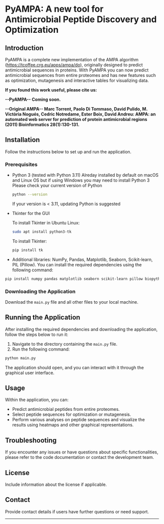 
# PyAMPA: A new tool for Antimicrobial Peptide Discovery and Optimization

## Introduction

PyAMPA is a complete new implementation of the AMPA algorithm (https://tcoffee.crg.eu/apps/ampa/do), originally designed to predict antimicrobial sequences in proteins. With PyAMPA you can now predict antimicrobial sequences from entire proteomes and has new features such as optimization, mutagenesis and interactive tables for visualizing data.

**If you found this work useful, please cite us:**

**--PyAMPA-- Coming soon.**

**--Original AMPA-- Marc Torrent, Paolo Di Tommaso, David Pulido, M. Victòria Nogués, Cedric Notredame, Ester Boix, David Andreu: AMPA: an automated web server for prediction of protein antimicrobial regions (2011) Bioinformatics 28(1):130-131.**


## Installation

Follow the instructions below to set up and run the application.

### Prerequisites

- Python 3 (tested with Python 3.11)
  Alreday installed by default on macOS and Linux OS but if using Windows you may need to install Python 3
  Please check your current version of Python

  ```bash
  python --version
  ```

  If your version is < 3.11, updating Python is suggested

- Tkinter for the GUI

  To install Tkinter in Ubuntu Linux:

  ```bash
  sudo apt install python3-tk
  ```
  
  To install Tkinter:

  ```bash
  pip install tk
  ```
  
- Additional libraries: NumPy, Pandas, Matplotlib, Seaborn, Scikit-learn, PIL (Pillow). You can install the required dependencies using the following command:

```bash
pip install numpy pandas matplotlib seaborn scikit-learn pillow biopython
```

### Downloading the Application

Download the `main.py` file and all other files to your local machine.

## Running the Application

After installing the required dependencies and downloading the application, follow the steps below to run it:

1. Navigate to the directory containing the `main.py` file.
2. Run the following command:

```bash
python main.py
```

The application should open, and you can interact with it through the graphical user interface.

## Usage

Within the application, you can:

- Predict antimicrobial peptides from entire proteomes.
- Select peptide sequences for optimization or mutagenesis.
- Perform various analyses on peptide sequences and visualize the results using heatmaps and other graphical representations.

## Troubleshooting

If you encounter any issues or have questions about specific functionalities, please refer to the code documentation or contact the development team.

## License

Include information about the license if applicable.

## Contact

Provide contact details if users have further questions or need support.

---
